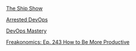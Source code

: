 [The Ship Show](http://theshipshow.com/)

[Arrested DevOps](https://www.arresteddevops.com/)

[DevOps Mastery](http://www.devopsmastery.com/)

[Freakonomics: Ep. 243 How to Be More Productive](http://freakonomics.com/podcast/how-to-be-more-productive/)
